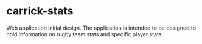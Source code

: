 # carrick-stats

Web application initial design. The application is intended to be designed to hold information on rugby team stats and specific player stats.

